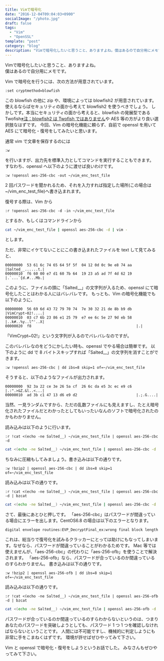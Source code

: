 ```yaml
---
title: Vimで暗号化
date: "2016-12-04T09:04:03+0900"
socialImage: "/photo.jpg"
draft: false
tags:
  - "Vim"
  - "OpenSSL"
template: "post"
category: "blog"
description: "Vimで暗号化したいと思うこと、ありますよね。僕はあるので自分用にメモです。Vim で暗号化を行うには、次の方法が用意されています。:set cryptmethod=blowfishこの blowfish の他に zip や、環境によっては blowfish2 が用意されています。使えるならばセキュリティの面から考えて blowfish2 を使うべきでしょう。…"
---
```


Vimで暗号化したいと思うこと、ありますよね。  
僕はあるので自分用にメモです。

Vim で暗号化を行うには、次の方法が用意されています。

```vim
:set cryptmethod=blowfish
```

この blowfish の他に zip や、環境によっては blowfish2 が用意されています。使えるならばセキュリティの面から考えて blowfish2 を使うべきでしょう。
しかしです。本当にセキュリティの面から考えると、blowfish の発展型である Twofish[※注：blowfish2 は Twofish ではありません](http://vim.1045645.n5.nabble.com/Blowfish2-td5726043.html)や AES 等の方がより良い選択肢なはずです。
今回、Vim の暗号化機能に頼らず、自前で openssl を用いて AES にて暗号化・復号をしてみたいと思います。

通常 vim で文章を保存するのには

```vim
:w
```

を行いますが、出力先を標準入力としてコマンドを実行することもできます。
すなわち、openssl へ以下のように渡せば良いわけです。

```vim
:w !openssl aes-256-cbc -out ~/vim_enc_test_file
```

2 回パスワードを聞かれるため、それを入力すれば指定した場所(この場合は~/vim_enc_test_file)へ書き込まれます。

復号する際は、Vim から

```vim
:r !openssl aes-256-cbc -d -in ~/vim_enc_test_file
```

とするか、もしくはコマンドラインから

```bash
cat ~/vim_enc_test_file | openssl aes-256-cbc -d | vim -
```

とします。

ただ、非常にイケてないことにこの書き込まれたファイルを text して見てみると、

```text
00000000  53 61 6c 74 65 64 5f 5f  04 12 0d 0c 9e e8 74 aa  |Salted__......t.|
00000010  f6 60 00 e7 d1 60 7b 64  19 23 a5 ad 7f 4d 62 19  |.`...`{d.#...Mb.|

```

このように、ファイルの頭に「Salted\_\_」の文字列が入るため、openssl にて暗号化したことはわかる人にはバレバレです。
もっとも、Vim の暗号化機能でも以下のように、

```text
00000000  56 69 6d 43 72 79 70 74  7e 30 32 21 de 8b b9 db  |VimCrypt~02!....|
00000010  03 c7 6b 23 86 e1 25 79  e7 ee 6c 5e 27 9d eb 58  |..k#..%y..l^'..X|
00000020  f8                                                |.|
```

「VimCrypt~02!」という文字列が入るのでバレバレなのですが。

このバレバレなのをどうにかしたい時も、openssl でやる場合は簡単です。
以下のように dd で 8 バイトスキップすれば「Salted\_\_」の文字列を消すことができます。

```vim
:w !openssl aes-256-cbc | dd ibs=8 skip=1 of=~/vim_enc_test_file
```

そうすると、以下のようなファイルが出力されます。

```text
00000000  92 3a 22 ce 3e 26 5a cf  26 6c da e5 3c ec e9 c6  |.:".>&Z.&l..<...|
00000010  ad 3b c1 47 13 d6 e9 d2                           |.;.G....|
```

当然、一見ランダムですから、ただの乱数ファイルにも見えますし、たとえ暗号化されたファイルだとわかったとしてもいったいなんのソフトで暗号化されたのかもわかりません。

読み込みは以下のように行います。

```vim
:r !cat <(echo -ne Salted__) ~/vim_enc_test_file | openssl aes-256-cbc -d
```

```bash
cat <(echo -ne Salted__) ~/vim_enc_test_file | openssl aes-256-cbc -d | vim -
```

ちなみに圧縮もしてみましょう。書き込みは以下の通りです。

```vim
:w !bzip2 | openssl aes-256-cbc | dd ibs=8 skip=1 of=~/vim_enc_test_file
```

読み込みは以下の通りです。

```vim
:r !cat <(echo -ne Salted__) ~/vim_enc_test_file | openssl aes-256-cbc -d | bzcat
```

```bash
cat <(echo -ne Salted__) ~/vim_enc_test_file | openssl aes-256-cbc -d | bzcat | vim -
```

さて、最後にあとひと押しです。
「aes-256-cbc」はパスワードが間違っている場合にエラーを出します。CentOS6.8 の場合は以下のエラーとなります。

```text
digital envelope routines:EVP_DecryptFinal_ex:wrong final block length
```

これは、総当りで復号化を試みるクラッカーにとっては助けにもなってしまいます。なぜなら、パスワードが間違っていることがわかるためです。
Mac 等では使えませんが、「aes-256-cbc」の代わりに「aes-256-ofb」を使うことで解決されます。
「aes-256-ofb」なら、パスワードが合っているのか間違っているのすらわかりません。
書き込みは以下の通りです。

```vim
:w !bzip2 | openssl aes-256-ofb | dd ibs=8 skip=1 of=~/vim_enc_test_file
```

読み込みは以下の通りです。

```vim
:r !cat <(echo -ne Salted__) ~/vim_enc_test_file | openssl aes-256-ofb -d | bzcat
```

```bash
cat <(echo -ne Salted__) ~/vim_enc_test_file | openssl aes-256-ofb -d | bzcat | vim -
```

パスワードが合っているのか間違っているのすらわからないというのは、つまりあなたのパスワードを突破しようとしても、パスワード 1 つ 1 つを確認しなければならないということです。
人間には不可能ですし、機械的に判定しようにも非常に手をこまねくはずです。
環境が許せばぜひやってみて下さい。

Vim と openssl で暗号化・復号をしようというお話でした。
みなさんもぜひやってみて下さい。
